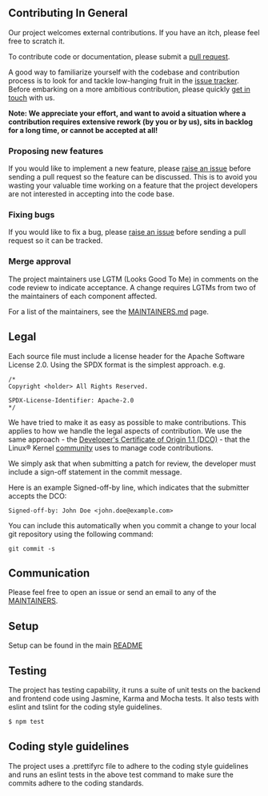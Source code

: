 ## Contributing In General
Our project welcomes external contributions. If you have an itch, please feel
free to scratch it.

To contribute code or documentation, please submit a [pull request](https://github.com/ibm/social-campaign-manager/pulls).

A good way to familiarize yourself with the codebase and contribution process is
to look for and tackle low-hanging fruit in the [issue tracker](https://github.com/ibm/social-campaign-manager/issues).
Before embarking on a more ambitious contribution, please quickly [get in touch](#communication) with us.

**Note: We appreciate your effort, and want to avoid a situation where a contribution requires extensive rework (by you or by us), sits in backlog for a long time, or cannot be accepted at all!**

### Proposing new features

If you would like to implement a new feature, please [raise an issue](https://github.com/ibm/social-campaign-manager/issues)
before sending a pull request so the feature can be discussed. This is to avoid you wasting your valuable time working on a feature that the project developers are not interested in accepting into the code base.

### Fixing bugs

If you would like to fix a bug, please [raise an issue](https://github.com/ibm/social-campaign-manager/issues) before sending a pull request so it can be tracked.

### Merge approval

The project maintainers use LGTM (Looks Good To Me) in comments on the code review to indicate acceptance. A change requires LGTMs from two of the maintainers of each component affected.

For a list of the maintainers, see the [MAINTAINERS.md](MAINTAINERS.md) page.

## Legal

Each source file must include a license header for the Apache
Software License 2.0. Using the SPDX format is the simplest approach.
e.g.

```
/*
Copyright <holder> All Rights Reserved.

SPDX-License-Identifier: Apache-2.0
*/
```

We have tried to make it as easy as possible to make contributions. This
applies to how we handle the legal aspects of contribution. We use the same approach - the [Developer's Certificate of Origin 1.1 (DCO)](https://github.com/hyperledger/fabric/blob/master/docs/source/DCO1.1.txt) - that the Linux® Kernel [community](https://elinux.org/Developer_Certificate_Of_Origin)
uses to manage code contributions.

We simply ask that when submitting a patch for review, the developer must include a sign-off statement in the commit message.

Here is an example Signed-off-by line, which indicates that the
submitter accepts the DCO:

```
Signed-off-by: John Doe <john.doe@example.com>
```

You can include this automatically when you commit a change to your
local git repository using the following command:

```
git commit -s
```

## Communication
Please feel free to open an issue or send an email to any of the [MAINTAINERS](MAINTAINERS.md).


## Setup
Setup can be found in the main [README](README.md)

## Testing
The project has testing capability, it runs a suite of unit tests on the backend and frontend code using Jasmine, Karma and Mocha tests. It also tests with eslint and tslint for the coding style guidelines.

```Bash
$ npm test
```

## Coding style guidelines
The project uses a .prettifyrc file to adhere to the coding style guidelines and runs an eslint tests in the above test command to make sure the commits adhere to the coding standards.
